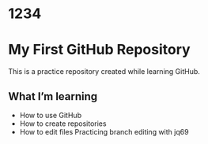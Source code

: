 # 1234
# My First GitHub Repository

This is a practice repository created while learning GitHub.

## What I’m learning

- How to use GitHub
- How to create repositories
- How to edit files
Practicing branch editing with jq69
